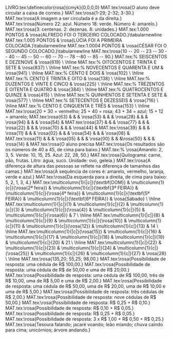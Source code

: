 LIVRO.tex:\definecolor{rosa}{cmyk}{0,0,0,0}
MAT.tex:\rosa{O aluno deve circular a caixa de correio.}
MAT.tex:\rosa{1-29; 2-32; 3-30.}
MAT.tex:\rosa{A imagem a ser circulada é a da direita.}
MAT.tex:\rosa{Número 22: azul. Número 18: verde. Número 4: amarelo.}
MAT.tex:\rosa{3: centenas. 2: dezenas. 8: unidades.}
MAT.tex:1.000 PONTOS & \rosa{ALFREDO FOI O TERCEIRO COLOCADO.}\tabularnewline
MAT.tex:1.005 PONTOS & \rosa{LÚCIA FOI A PRIMEIRA COLOCADA.}\tabularnewline
MAT.tex:1.0004 PONTOS & \rosa{CÉSAR FOI O SEGUNDO COLOCADO.}\tabularnewline
MAT.tex:\rosa{10 -- 20 -- 23 -- 30 -- 40 -- 45 -- 50 -- 60 -- 70 -- 78 --80 -- 85 -- 90.}
MAT.tex:% SEISCENTOS E DEZENOVE & \rosa{619} \\ \hline
MAT.tex:% OITOCENTOS E TRINTA E SETE & \rosa{837} \\ \hline
MAT.tex:% NOVECENTOS E QUARENTA E UM & \rosa{941} \\ \hline
MAT.tex:% CENTO E DOIS & \rosa{102} \\ \hline
MAT.tex:% CENTO E TRINTA E OITO & \rosa{138} \\ \hline
MAT.tex:% DUZENTOS E VINTE E CINCO & \rosa{225} \\ \hline
MAT.tex:% TREZENTOS E OITENTA E QUATRO & \rosa{384} \\ \hline
MAT.tex:% QUATROCENTOS E QUINZE & \rosa{415} \\ \hline
MAT.tex:% QUINHENTOS E SETENTA E SETE & \rosa{577} \\ \hline
MAT.tex:% SETECENTOS E DEZESSEIS & \rosa{716} \\ \hline
MAT.tex:% CENTO E CINQUENTA E TRÊS & \rosa{153} \\ \hline
MAT.tex:\rosa{20 + 30 = vermelho; 25 + 40 = rosa; 43 + 34 = azul; 15 + 12 = amarelo;
MAT.tex:\rosa{63} &  &  & \rosa{53} &  &  & \rosa{28} &  & & \rosa{94} &  &  & \rosa{54} & 
MAT.tex:\rosa{37} &  &  & \rosa{77} &  &  & \rosa{22} &  & & \rosa{70} &  &  & \rosa{44} & 
MAT.tex:\rosa{39} &  &  & \rosa{11} &  &  & \rosa{02} &  &  & \rosa{54} &  &  & \rosa{08} & 
MAT.tex:\rosa{11} &  &  & \rosa{05} &  &  & \rosa{00} &  &  &\rosa{50} &  &  & \rosa{14} & 
MAT.tex:\rosa{O aluno precisa
MAT.tex:\rosa{Os resultados são os números de 40 a 45, de cima para baixo.}
MAT.tex:% \rosa{Amarelo: 2, 3, 5. Verde: 10, 15, 25. Azul: 22, 28, 50.}
MAT.tex:\rosa{Quilograma: carne, pão, frutas. Litro: água, suco. Unidade: ovo, geleia.}
MAT.tex:\rosa{A diferença de altura das pessoas se reflete na diferença de tamanhos das camas.}
MAT.tex:\rosa{A sequência de cores é: amarelo, vermelho, laranja, verde e azul.}
MAT.tex:\rosa{Da esquerda para a direita, de cima para baixo: 5, 2, 1, 3, 4.}
MAT.tex:\multicolumn{1}{|c|}{\textbf{DOM}} & \multicolumn{1}{c|}{\rosa{2ª feira}} & \multicolumn{1}{c|}{\textbf{3ª FEIRA}} & \multicolumn{1}{c|}{\rosa{4ª feira}} & \multicolumn{1}{c|}{\textbf{5ª FEIRA}} & \multicolumn{1}{c|}{\textbf{6ª FEIRA}} & \rosa{Sábado} \\ \hline
MAT.tex:\multicolumn{1}{|c|}{1} & \multicolumn{1}{c|}{2} & \multicolumn{1}{c|}{3} & \multicolumn{1}{c|}{\rosa{4}} & \multicolumn{1}{c|}{5} & \multicolumn{1}{c|}{\rosa{6}} & 7 \\ \hline
MAT.tex:\multicolumn{1}{|c|}{8} & \multicolumn{1}{c|}{9} & \multicolumn{1}{c|}{\rosa{10}} & \multicolumn{1}{c|}{11} & \multicolumn{1}{c|}{\rosa{12}} & \multicolumn{1}{c|}{13} & 14 \\ \hline
MAT.tex:\multicolumn{1}{|c|}{\rosa{15}} & \multicolumn{1}{c|}{16} & \multicolumn{1}{c|}{17} & \multicolumn{1}{c|}{18} & \multicolumn{1}{c|}{19} & \multicolumn{1}{c|}{20} & 21 \\ \hline
MAT.tex:\multicolumn{1}{|c|}{22} & \multicolumn{1}{c|}{23} & \multicolumn{1}{c|}{24} & \multicolumn{1}{c|}{\rosa{25}} & \multicolumn{1}{c|}{26} & \multicolumn{1}{c|}{27} & \rosa{28} \\ \hline
MAT.tex:\rosa{135,20; 55,25; 98,00.}
MAT.tex:\rosa{Possibilidade de resposta: uma cédula de R\$ 100,00.}
MAT.tex:\rosa{Possibilidade de resposta: uma cédula de R\$ de 50,00 e uma de R\$ 20,00.}
MAT.tex:\rosa{Possibilidade de resposta: uma cédula de R\$ 100,00, três de R\$ 10,00, uma de R\$ 5,00 e uma de R\$ 2,00.}
MAT.tex:\rosa{Possibilidade de resposta: uma cédula de R\$ 50,00, uma de R\$ 20,00, uma de R\$ 10,00 e uma de R\$ 5,00.}
MAT.tex:\rosa{Possibilidade de resposta: três cédulas de R\$ 2,00.}
MAT.tex:\rosa{Possibilidade de resposta: nove cédulas de R\$ 50,00.}
MAT.tex:\rosa{Possibilidade de resposta: R\$ 0,25 + R\$ 0,10.}
MAT.tex:\rosa{Possibilidade de resposta: R\$ 0,10 + R\$ 0,05.}
MAT.tex:\rosa{Possibilidade de resposta: R\$ 0,25 + R\$ 0,05.}
MAT.tex:\rosa{Possibilidade de resposta: 3 x R\$ 1,00 + R\$ 0,50 + R\$ 0,25.}
MAT.tex:\rosa{Tesoura falando; jacaré voando; leão miando; chuva caindo para cima; unicórnios; árvore andando.}
